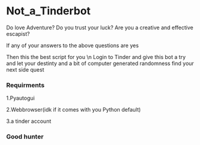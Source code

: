 # Not_a_Tinderbot

Do love Adventure?
Do you trust your luck?
Are you a creative and effective escapist?

If any of your answers to the above questions are yes

Then this the best script for you \n
Login to Tinder and give this bot a try and let your destinty and a bit of computer generated randomness find your next side quest


### Requirments
1.Pyautogui

2.Webbrowser(idk if it comes with you Python default)

3.a tinder account


### Good hunter
